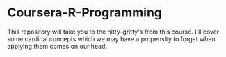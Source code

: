 # Coursera-R-Programming
This repository will take you to the nitty-gritty's from this course. I'll cover some cardinal concepts which we may have a propensity to forget when applying them comes on our head. 
